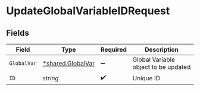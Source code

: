 # UpdateGlobalVariableIDRequest


## Fields

| Field                                                 | Type                                                  | Required                                              | Description                                           |
| ----------------------------------------------------- | ----------------------------------------------------- | ----------------------------------------------------- | ----------------------------------------------------- |
| `GlobalVar`                                           | [*shared.GlobalVar](../../models/shared/globalvar.md) | :heavy_minus_sign:                                    | Global Variable object to be updated                  |
| `ID`                                                  | *string*                                              | :heavy_check_mark:                                    | Unique ID                                             |